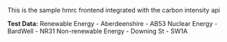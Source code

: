 This is the sample hmrc frontend
integrated with the carbon intensity api



<b>Test Data:</b>
Renewable Energy 	    - Aberdeenshire - AB53
Nuclear Energy 		    - BardWell      - NR31
Non-renewable Energy 	- Downing St 	- SW1A 

